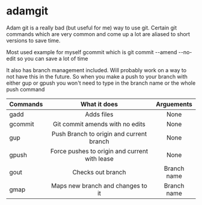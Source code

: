 # adamgit

Adam git is a really bad (but useful for me) way to use git. Certain git commands which are very common and come up a lot are aliased to short versions to save time.

Most used example for myself
gcommit which is git commit --amend --no-edit so you can save a lot of time

It also has branch management included. Will probably work on a way to not have this in the future. So when you make a push to your branch with either gup or gpush you won't need to type in the branch name or the whole push command

| Commands | What it does | Arguements |
|---|:------:|:------:|
| gadd | Adds files | None |
| gcommit | Git commit amends with no edits | None |
| gup | Push Branch to origin and current branch | None |
| gpush | Force pushes to origin and current with lease | None |
| gout | Checks out branch | Branch name |
| gmap | Maps new branch and changes to it | Branch name |